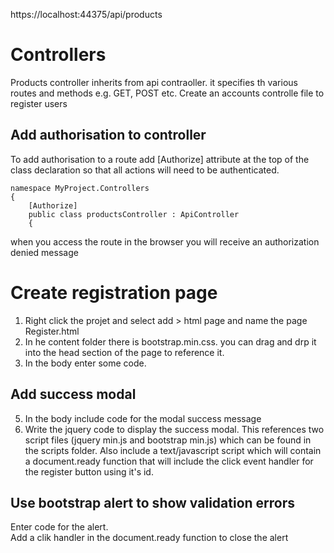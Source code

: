 https://localhost:44375/api/products

Controllers 
=============

Products controller inherits from api contraoller. it specifies th various routes and methods e.g. GET, POST etc.
Create an accounts controlle file to register users

Add authorisation to controller
-----------------------------------
To add authorisation to a route add [Authorize] attribute at the top of the class declaration so that all actions will need to be authenticated.

```
namespace MyProject.Controllers
{
    [Authorize]
    public class productsController : ApiController
    {
```

when you access the route in the browser you will receive an authorization denied message



Create registration page
====================================
1. Right click the projet and select add > html page and name the page Register.html
2. In he content folder there is bootstrap.min.css. you can drag and drp it into the head section of the page to reference it.
3. In the body enter some code.

Add success modal 
-------------------------

5. In the body include code for the modal success message
6. Write the jquery code to display the success modal. This references two script files (jquery min.js and bootstrap min.js) which can be found in the scripts folder.
Also include a text/javascript script which will contain a document.ready function that will include the click event handler for the register button using it's id.

Use bootstrap alert to show validation errors
----------------------------------------------
Enter code for the alert.  
Add a clik handler in the document.ready function to close the alert
